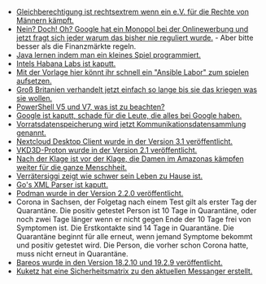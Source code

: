 * [Gleichberechtigung ist rechtsextrem wenn ein e.V. für die Rechte von Männern kämpft.](https://tuxproject.de/blog/2020/12/medienkritik-in-kuerze-das-bundesnichtmaennerministerium-ist-empoert/)
* [Nein? Doch! Oh? Google hat ein Monopol bei der Onlinewerbung und jetzt fragt sich jeder warum das bisher nie reguliert wurde.](https://netzpolitik.org/2020/strenge-hand-gegen-google-sollen-wir-online-werbung-wie-den-finanzmarkt-regulieren/) - Aber bitte besser als die Finanzmärkte regeln.
* [Java lernen indem man ein kleines Spiel programmiert.](https://opensource.com/article/20/12/learn-java)
* [Intels Habana Labs ist kaputt.](https://www.bleepingcomputer.com/news/security/intels-habana-labs-hacked-by-pay2key-ransomware-data-stolen/)
* [Mit der Vorlage hier könnt ihr schnell ein "Ansible Labor" zum spielen aufsetzen.](https://opensource.com/article/20/12/ansible-lab)
* [Groß Britanien verhandelt jetzt einfach so lange bis sie das kriegen was sie wollen.](https://blog.fefe.de/?ts=a128cb07)
* [PowerShell V5 und V7, was ist zu beachten?](https://4sysops.com/archives/powershell-v5-and-v7which-to-use-and-when/)
* [Google ist kaputt, schade für die Leute, die alles bei Google haben.](https://tuxproject.de/blog/2020/12/vinyl-10/)
* [Vorratsdatenspeicherung wird jetzt Kommunikationsdatensammlung genannt.](https://www.patrick-breyer.de/?p=594061)
* [Nextcloud Desktop Client wurde in der Version 3.1 veröffentlicht.](https://nextcloud.com/blog/nextcloud-desktop-client-3-1-is-here-with-new-conflict-dialog-notification-handling-and-sharing-options/)
* [VKD3D-Proton wurde in der Version 2.1 veröffentlicht.](https://www.phoronix.com/scan.php?page=news_item&px=VKD3D-Proton-2.1)
* [Nach der Klage ist vor der Klage, die Damen im Amazonas kämpfen weiter für die ganze Menschheit.](https://netzfrauen.org/2020/12/14/waorani-2/)
* [Verrätersiggi zeigt wie schwer sein Leben zu Hause ist.](https://blog.fefe.de/?ts=a1265bd0)
* [Go's XML Parser ist kaputt.](https://www.bleepingcomputer.com/news/security/critical-golang-xml-parser-bugs-can-cause-saml-authentication-bypass/)
* [Podman wurde in der Version 2.2.0 veröffentlicht.](https://podman.io/releases/2020/12/14/podman-release-v2.2.0.html)
* Corona in Sachsen, der Folgetag nach einem Test gilt als erster Tag der Quarantäne. Die positiv getestet Person ist 10 Tage in Quarantäne, oder noch zwei Tage länger wenn er nicht gegen Ende der 10 Tage frei von Symptomen ist. Die Erstkontakte sind 14 Tage in Quarantäne. Die Quarantäne beginnt für alle erneut, wenn jemand Symptome bekommt und positiv getestet wird. Die Person, die vorher schon Corona hatte, muss nicht erneut in Quarantäne.
* [Bareos wurde in den Version 18.2.10 und 19.2.9 veröffentlicht.](https://www.bareos.com/de/Nachrichten/19.2.9-de.html)
* [Kuketz hat eine Sicherheitsmatrix zu den aktuellen Messanger erstellt.](https://www.kuketz-blog.de/kuketz-blog-messenger-matrix-mit-fokus-it-sicherheit-datenschutz/)
